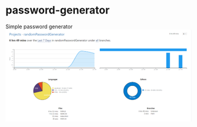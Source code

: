 # password-generator

Simple password generator
![Time needed](/timeNeeded.png 'Время, которое я затратил на создание этого генератора')
